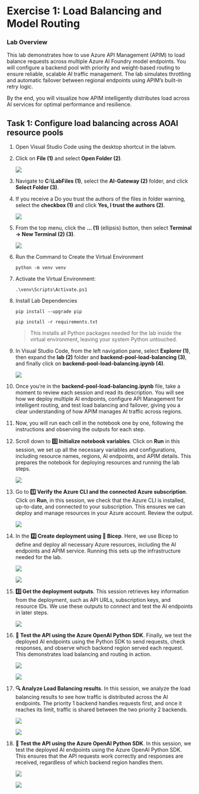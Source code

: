 # Exercise 1: Load Balancing and Model Routing 

### Lab Overview

This lab demonstrates how to use Azure API Management (APIM) to load balance requests across multiple Azure AI Foundry model endpoints. You will configure a backend pool with priority and weight-based routing to ensure reliable, scalable AI traffic management. The lab simulates throttling and automatic failover between regional endpoints using APIM’s built-in retry logic.

By the end, you will visualize how APIM intelligently distributes load across AI services for optimal performance and resilience.


## Task 1: Configure load balancing across AOAI resource pools

1. Open Visual Studio Code using the desktop shortcut in the labvm.

2. Click on **File (1)** and select **Open Folder (2)**.

   ![](./media/API-gateway-image1.png)

3. Navigate to **C:\LabFiles (1)**, select the **AI-Gateway (2)** folder, and click **Select Folder (3)**.

4. If you receive a Do you trust the authors of the files in folder warning, select the **checkbox (1)** and click **Yes, I trust the authors (2)**.

   ![](./media/API-gateway-image2.png)

4. From the top menu, click the **… (1)** (ellipsis) button, then select **Terminal → New Terminal (2) (3)**.

    ![](./media/API-gateway-image4.png)
   
6. Run the Command to Create the Virtual Environment

   ```
   python -m venv venv
   ```

 7. Activate the Virtual Environment:

    ```
    .\venv\Scripts\Activate.ps1
    ```

8. Install Lab Dependencies

   ```
   pip install --upgrade pip

   pip install -r requirements.txt
   ```

   > This installs all Python packages needed for the lab inside the virtual environment, leaving your system Python untouched.

5. In Visual Studio Code, from the left navigation pane, select **Explorer (1)**, then expand the **lab (2)** folder and **backend-pool-load-balancing (3)**, and finally click on **backend-pool-load-balancing.ipynb (4)**.

   ![](./media/API-gateway-image3.png)

6. Once you’re in the **backend-pool-load-balancing.ipynb** file, take a moment to review each session and read its description. You will see how we deploy multiple AI endpoints, configure API Management for intelligent routing, and test load balancing and failover, giving you a clear understanding of how APIM manages AI traffic across regions.

7. Now, you will run each cell in the notebook one by one, following the instructions and observing the outputs for each step.

8. Scroll down to **0️⃣ Initialize notebook variables**. Click on **Run** in this session, we set up all the necessary variables and configurations, including resource names, regions, AI endpoints, and APIM details. This prepares the notebook for deploying resources and running the lab steps.

   ![](./media/API-gateway-image5.png)

9. Go to **1️⃣ Verify the Azure CLI and the connected Azure subscription**. Click on **Run**, in this session, we check that the Azure CLI is installed, up-to-date, and connected to your subscription. This ensures we can deploy and manage resources in your Azure account. Review the output.

    ![](./media/API-gateway-image6.png)

10. In the **2️⃣ Create deployment using 🦾 Bicep**. Here, we use Bicep to define and deploy all necessary Azure resources, including the AI endpoints and APIM service. Running this sets up the infrastructure needed for the lab.

     ![](./media/API-gateway-image7.png)

     ![](./media/API-gateway-image8.png)
    
12. **3️⃣ Get the deployment outputs**. This session retrieves key information from the deployment, such as API URLs, subscription keys, and resource IDs. We use these outputs to connect and test the AI endpoints in later steps.

    ![](./media/API-gateway-image9.png)
    
14. **🧪 Test the API using the Azure OpenAI Python SDK**. Finally, we test the deployed AI endpoints using the Python SDK to send requests, check responses, and observe which backend region served each request. This demonstrates load balancing and routing in action.

    ![](./media/API-gateway-image10.png)

    ![](./media/API-gateway-image11.png)

15. **🔍 Analyze Load Balancing results**. In this session, we analyze the load balancing results to see how traffic is distributed across the AI endpoints. The priority 1 backend handles requests first, and once it reaches its limit, traffic is shared between the two priority 2 backends.

      ![](./media/API-gateway-image12.png)

      ![](./media/API-gateway-image13.png)

16. **🧪 Test the API using the Azure OpenAI Python SDK**. In this session, we test the deployed AI endpoints using the Azure OpenAI Python SDK. This ensures that the API requests work correctly and responses are received, regardless of which backend region handles them.

    ![](./media/API-gateway-image14.png)

    ![](./media/API-gateway-image15.png)
    
